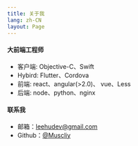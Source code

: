 ```yaml
---
title: 关于我
lang: zh-CN
layout: Page
---
```


#### 大前端工程师
- 客户端: Objective-C、Swift
- Hybird: Flutter、Cordova
- 前端: react、angular(>2.0)、 vue、Less
- 后端: node、python、nginx

#### 联系我
- 邮箱：leehudev@gmail.com
- Github：[@Muscliy](https://github.com/Muscliy)
